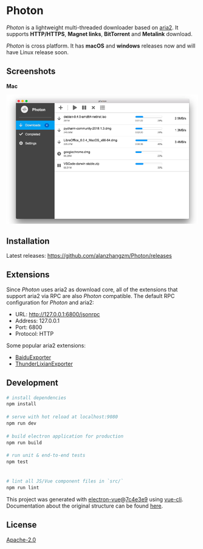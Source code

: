 # Photon

*Photon* is a lightweight multi-threaded downloader based on [aria2](https://github.com/aria2/aria2). It supports **HTTP/HTTPS**, **Magnet links**, **BitTorrent** and **Metalink** download.

*Photon* is cross platform. It has **macOS** and **windows** releases now and will have Linux release soon.


## Screenshots

**Mac**

![mac](screenshot/mac.png)


## Installation

Latest releases: https://github.com/alanzhangzm/Photon/releases


## Extensions

Since *Photon* uses aria2 as download core, all of the extensions that support aria2 via RPC are also *Photon* compatible.
The default RPC configuration for *Photon* and aria2:
- URL: http://127.0.0.1:6800/jsonrpc
- Address: 127.0.0.1
- Port: 6800
- Protocol: HTTP

Some popular aria2 extensions:
- [BaiduExporter](https://github.com/acgotaku/BaiduExporter)
- [ThunderLixianExporter](https://github.com/binux/ThunderLixianExporter)


## Development

``` bash
# install dependencies
npm install

# serve with hot reload at localhost:9080
npm run dev

# build electron application for production
npm run build

# run unit & end-to-end tests
npm test


# lint all JS/Vue component files in `src/`
npm run lint

```

This project was generated with [electron-vue](https://github.com/SimulatedGREG/electron-vue)@[7c4e3e9](https://github.com/SimulatedGREG/electron-vue/tree/7c4e3e90a772bd4c27d2dd4790f61f09bae0fcef) using [vue-cli](https://github.com/vuejs/vue-cli). Documentation about the original structure can be found [here](https://simulatedgreg.gitbooks.io/electron-vue/content/index.html).


## License
[Apache-2.0](https://github.com/alanzhangzm/Photon/blob/master/LICENSE)
